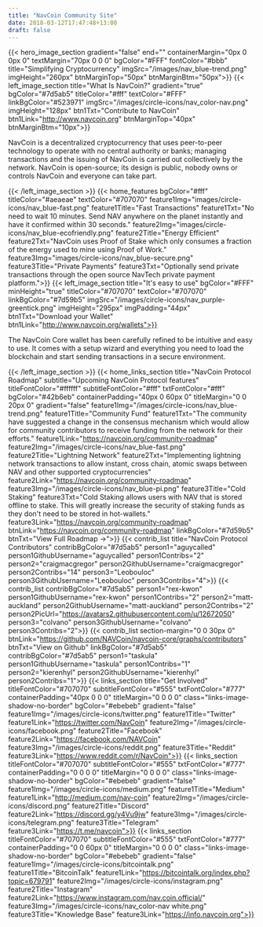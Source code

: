 ```yaml
---
title: "NavCoin Community Site"
date: 2018-03-12T17:47:48+13:00
draft: false
---
```

{{< hero_image_section
    gradient="false"
    end=""
    containerMargin="0px 0 0px 0"
    textMargin="70px 0 0 0"
    bgColor="#FFF"
    fontColor="#bbb"
    title="Simplifying Cryptocurrency"
    imgSrc="/images/nav_blue-trend.png"
    imgHeight="260px"
    btnMarginTop="50px"
    btnMarginBtm="50px">}}
{{< left_image_section
    title="What Is NavCoin?"
    gradient="true"
    bgColor="#7d5ab5"
    titleColor="#fff"
    textColor="#FFF"
    linkBgColor="#523971"
    imgSrc="/images/circle-icons/nav_color-nav.png"
    imgHeight="128px"
    btn1Txt="Contribute to NavCoin"
    btn1Link="http://www.navcoin.org"
    btnMarginTop="40px"
    btnMarginBtm="10px">}}
    <p>NavCoin is a decentralized cryptocurrency that uses peer-to-peer technology to operate with no central authority or banks; 
    managing transactions and the issuing of NavCoin is carried out collectively by the network. NavCoin is open-source; its design is public, 
    nobody owns or controls NavCoin and everyone can take part.</p>
{{< /left_image_section >}}
{{< home_features
    bgColor="#fff"
    titleColor="#aeaeae"
    textColor="#707070"
    feature1Img="images/circle-icons/nav_blue-fast.png"
    feature1Title="Fast Transactions"
    feature1Txt="No need to wait 10 minutes. Send NAV anywhere on the planet instantly and have it confirmed within 30 seconds."
    feature2Img="images/circle-icons/nav_blue-ecofriendly.png"
    feature2Title="Energy Efficient"
    feature2Txt="NavCoin uses Proof of Stake which only consumes a fraction of the energy used to mine using Proof of Work."
    feature3Img="images/circle-icons/nav_blue-secure.png"
    feature3Title="Private Payments"
    feature3Txt="Optionally send private transactions through the open source NavTech private payment platform.">}}
{{< left_image_section
    title="It's easy to use"
    bgColor="#FFF"
    minHeight="true"
    titleColor="#707070"
    textColor="#707070"
    linkBgColor="#7d59b5"
    imgSrc="/images/circle-icons/nav_purple-greentick.png"
    imgHeight="295px"
    imgPadding="44px"
    btn1Txt="Download your Wallet"
    btn1Link="http://www.navcoin.org/wallets">}}
    <p>The NavCoin Core wallet has been carefully refined to be intuitive and easy to use. It comes with a setup wizard and everything you need to load the blockchain and start sending transactions in a secure environment.</p>
{{< /left_image_section >}}
{{< home_links_section
    title="NavCoin Protocol Roadmap"
    subtitle="Upcoming NavCoin Protocol features"
    titleFontColor="#ffffff"
    subtitleFontColor="#fff"
    txtFontColor="#fff"
    bgColor="#42b6eb"
    containerPadding="40px 0 60px 0"
    titleMargin="0 0 20px 0"
    gradient="false"
    feature1Img="/images/circle-icons/nav_blue-trend.png"
    feature1Title="Community Fund"
    feature1Txt="The community have suggested a change in the consensus mechanism which would allow for community contributors to receive funding from the network for their efforts."
    feature1Link="https://navcoin.org/community-roadmap"
    feature2Img="/images/circle-icons/nav_blue-fast.png"
    feature2Title="Lightning Network"
    feature2Txt="Implementing lightning network transactions to allow instant, cross chain, atomic swaps between NAV and other supported cryptocurrencies"
    feature2Link="https://navcoin.org/community-roadmap"
    feature3Img="/images/circle-icons/nav_blue-pi.png"
    feature3Title="Cold Staking"
    feature3Txt="Cold Staking allows users with NAV that is stored offline to stake. This will greatly increase the security of staking funds as they don't need to be stored in hot-wallets."
    feature3Link="https://navcoin.org/community-roadmap"
    btnLink="https://navcoin.org/community-roadmap"
    linkBgColor="#7d59b5"
    btnTxt="View Full Roadmap →">}}
{{< contrib_list
title="NavCoin Protocol Contributors"
contribBgColor="#7d5ab5"
person1="aguycalled"
person1GithubUsername="aguycalled"
person1Contribs="2"
person2="craigmacgregor"
person2GithubUsername="craigmacgregor"
person2Contribs="14"
person3="Leobouloc"
person3GithubUsername="Leobouloc"
person3Contribs="4">}}
{{< contrib_list
contribBgColor="#7d5ab5"
person1="rex-kwon"
person1GithubUsername="rex-kwon"
person1Contribs="2"
person2="matt-auckland"
person2GithubUsername="matt-auckland"
person2Contribs="2"
person2PicUrl="https://avatars2.githubusercontent.com/u/12672050"
person3="colvano"
person3GithubUsername="colvano"
person3Contribs="2">}}
{{< contrib_list
section-margin="0 0 30px 0"
btnLink="https://github.com/NAVCoin/navcoin-core/graphs/contributors"
btnTxt="View on Github"
linkBgColor="#7d5ab5"
contribBgColor="#7d5ab5"
person1="taskula"
person1GithubUsername="taskula"
person1Contribs="1"
person2="kierenhyl"
person2GithubUsername="kierenhyl"
person2Contribs="1">}}
{{< links_section
  title="Get Involved"
  titleFontColor="#707070"
  subtitleFontColor="#555"
  txtFontColor="#777"
  containerPadding="40px 0 0 0"
  titleMargin="0 0 0 0"
  class="links-image-shadow-no-border"
  bgColor="#ebebeb"
  gradient="false"
  feature1Img="/images/circle-icons/twitter.png"
  feature1Title="Twitter"
  feature1Link="https://twitter.com/NavCoin"
  feature2Img="/images/circle-icons/facebook.png"
  feature2Title="Facebook"
  feature2Link="https://facebook.com/NAVCoin"
  feature3Img="/images/circle-icons/reddit.png"
  feature3Title="Reddit"
  feature3Link="https://www.reddit.com/r/NavCoin">}}
{{< links_section
  titleFontColor="#707070"
  subtitleFontColor="#555"
  txtFontColor="#777"
  containerPadding="0 0 0 0"
  titleMargin="0 0 0 0"
  class="links-image-shadow-no-border"
  bgColor="#ebebeb"
  gradient="false"
  feature1Img="/images/circle-icons/medium.png"
  feature1Title="Medium"
  feature1Link="http://medium.com/nav-coin"
  feature2Img="/images/circle-icons/discord.png"
  feature2Title="Discord"
  feature2Link="https://discord.gg/y4Vu9jw"
  feature3Img="/images/circle-icons/telegram.png"
  feature3Title="Telegram"
  feature3Link="https://t.me/navcoin">}}
{{< links_section
  titleFontColor="#707070"
  subtitleFontColor="#555"
  txtFontColor="#777"
  containerPadding="0 0 60px 0"
  titleMargin="0 0 0 0"
  class="links-image-shadow-no-border"
  bgColor="#ebebeb"
  gradient="false"
  feature1Img="/images/circle-icons/bitcointalk.png"
  feature1Title="BitcoinTalk"
  feature1Link="https://bitcointalk.org/index.php?topic=679791"
  feature2Img="/images/circle-icons/instagram.png"
  feature2Title="Instagram"
  feature2Link="https://www.instagram.com/nav.coin.official/"
  feature3Img="/images/circle-icons/nav_color-nav white.png"
  feature3Title="Knowledge Base"
  feature3Link="https://info.navcoin.org">}}